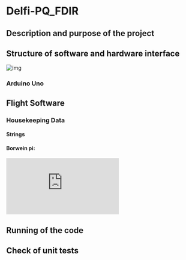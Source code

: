 # Delfi-PQ_FDIR

## Description and purpose of the project

## Structure of software and hardware interface

![img](https://i.imgur.com/3O0UwtN.png)

### Arduino Uno

## Flight Software
### Housekeeping Data

#### Strings

#### Borwein pi:

![img](http://latex.codecogs.com/svg.latex?y_%7Bk%2B1%7D+%3D+%5Cfrac%7B1-%281-y_k%5E4%29%5E%7B1%2F4%7D%7D%7B1-%281%2By_k%5E4%29%5E%7B1%2F4%7D%7D)

## Running of the code

## Check of unit tests
